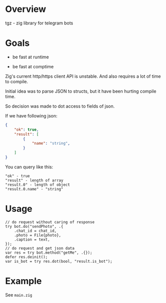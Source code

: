 # Overview

tgz - zig library for telegram bots

# Goals

- be fast at runtime

- be fast at comptime

Zig's current http/https client API is unstable. And also requires a lot of time to compile.

Initial idea was to parse JSON to structs, but it have been hurting compile time.

So decision was made to dot access to fields of json.

If we have following json:

```json
{
    "ok": true,
    "result": [
        {
            "name": "string",
        }
    ]
}
```

You can query like this:

```
"ok" - true
"result" - length of array
"result.0" - length of object
"result.0.name" - "string"
```

# Usage

```zig
// do request without caring of response
try bot.do("sendPhoto", .{
    .chat_id = chat_id,
    .photo = File{photo},
    .caption = text,
});
// do request and get json data
var res = try bot.method("getMe", .{});
defer res.deinit();
var is_bot = try res.dot(bool, "result.is_bot");
```

# Example

See `main.zig`
